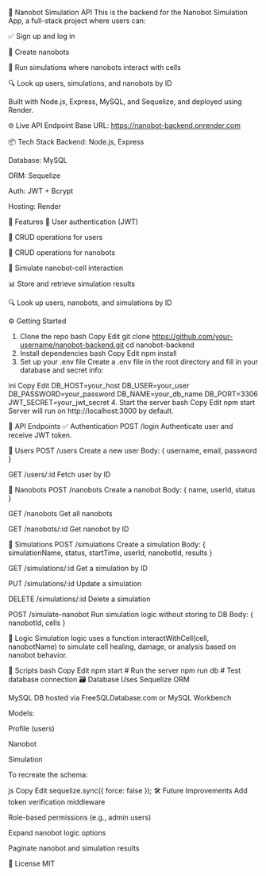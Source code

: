 🧠 Nanobot Simulation API
This is the backend for the Nanobot Simulation App, a full-stack project where users can:

✅ Sign up and log in

🤖 Create nanobots

🧬 Run simulations where nanobots interact with cells

🔍 Look up users, simulations, and nanobots by ID

Built with Node.js, Express, MySQL, and Sequelize, and deployed using Render.

🌐 Live API Endpoint
Base URL: https://nanobot-backend.onrender.com

📦 Tech Stack
Backend: Node.js, Express

Database: MySQL

ORM: Sequelize

Auth: JWT + Bcrypt

Hosting: Render

🧪 Features
🔐 User authentication (JWT)

👤 CRUD operations for users

🤖 CRUD operations for nanobots

🧬 Simulate nanobot-cell interaction

📊 Store and retrieve simulation results

🔍 Look up users, nanobots, and simulations by ID

⚙️ Getting Started
1. Clone the repo
bash
Copy
Edit
git clone https://github.com/your-username/nanobot-backend.git
cd nanobot-backend
2. Install dependencies
bash
Copy
Edit
npm install
3. Set up your .env file
Create a .env file in the root directory and fill in your database and secret info:

ini
Copy
Edit
DB_HOST=your_host
DB_USER=your_user
DB_PASSWORD=your_password
DB_NAME=your_db_name
DB_PORT=3306
JWT_SECRET=your_jwt_secret
4. Start the server
bash
Copy
Edit
npm start
Server will run on http://localhost:3000 by default.

🧱 API Endpoints
✅ Authentication
POST /login
Authenticate user and receive JWT token.

👤 Users
POST /users
Create a new user
Body: { username, email, password }

GET /users/:id
Fetch user by ID

🤖 Nanobots
POST /nanobots
Create a nanobot
Body: { name, userId, status }

GET /nanobots
Get all nanobots

GET /nanobots/:id
Get nanobot by ID

🧬 Simulations
POST /simulations
Create a simulation
Body: { simulationName, status, startTime, userId, nanobotId, results }

GET /simulations/:id
Get a simulation by ID

PUT /simulations/:id
Update a simulation

DELETE /simulations/:id
Delete a simulation

POST /simulate-nanobot
Run simulation logic without storing to DB
Body: { nanobotId, cells }

🧠 Logic
Simulation logic uses a function interactWithCell(cell, nanobotName) to simulate cell healing, damage, or analysis based on nanobot behavior.

🧰 Scripts
bash
Copy
Edit
npm start            # Run the server
npm run db           # Test database connection
🗃 Database
Uses Sequelize ORM

MySQL DB hosted via FreeSQLDatabase.com or MySQL Workbench

Models:

Profile (users)

Nanobot

Simulation

To recreate the schema:

js
Copy
Edit
sequelize.sync({ force: false });
🛠 Future Improvements
Add token verification middleware

Role-based permissions (e.g., admin users)

Expand nanobot logic options

Paginate nanobot and simulation results

📄 License
MIT

